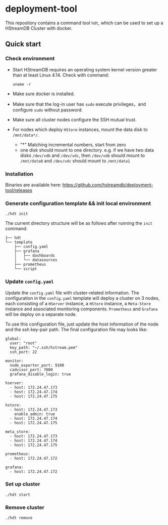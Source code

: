 # deployment-tool

This repository contains a command tool `hdt`, which can be used to set up a HStreamDB Cluster with docker.

## Quick start

### Check environment

- Start HStreamDB requires an operating system kernel version greater than at least Linux 4.14. Check with command:

  ```shell
  uname -r
  ```

- Make sure docker is installed.

- Make sure that the log-in user has `sudo` execute privileges，and configure `sudo` without password.

- Make sure all cluster nodes configure the SSH mutual trust.

- For nodes which deploy `HStore` instances, mount the data disk to `/mnt/data*/`.

  - "*" Matching incremental numbers, start from zero
  - one disk should mount to one directory. e.g. if we have two data disks `/dev/vdb` and `/dev/vdc`, then `/dev/vdb` should mount to `/mnt/data0` and `/dev/vdc` should mount to `/mnt/data1`

### Installation

Binaries are available here: https://github.com/hstreamdb/deployment-tool/releases

### Generate configuration template && init local environment

```shell
./hdt init
```

The current directory structure will be as follows after running the `init` command:

```shell
├── hdt
└── template                 
    ├── config.yaml
    ├── grafana
    │   ├── dashboards
    │   └── datasources
    ├── prometheus
    └── script
```

### Update `config.yaml`

Update the `config.yaml` file with cluster-related information. The configuration in the `config.yaml` template will deploy a cluster on 3 nodes, each consisting of a `HServer` instance, a `HStore` instance, a `Meta-Store` instance and associated monitoring components. `Prometheus` and `Grafana` will be deploy on a separate node.

To use this configuration file, just update the host information of the node and the ssh key-pair path. The final configuration file may looks like:

```shell
global:
  user: "root"
  key_path: "~/.ssh/hstream.pem"
  ssh_port: 22

monitor:
  node_exporter_port: 9100
  cadvisor_port: 7000
  grafana_disable_login: true

hserver:
  - host: 172.24.47.173
  - host: 172.24.47.174
  - host: 172.24.47.175

hstore:
  - host: 172.24.47.173
    enable_admin: true
  - host: 172.24.47.174
  - host: 172.24.47.175

meta_store:
  - host: 172.24.47.173
  - host: 172.24.47.174
  - host: 172.24.47.175

prometheus:
  - host: 172.24.47.172

grafana:
  - host: 172.24.47.172
```

### Set up cluster

```shell
./hdt start 
```

### Remove cluster

```shell
./hdt remove
```

